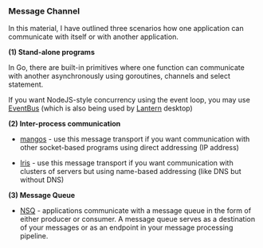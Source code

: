 ### Message Channel

In this material, I have outlined three scenarios how one application can communicate with itself or with another application.

**(1) Stand-alone programs**

In Go, there are built-in primitives where one function can communicate with another asynchronously using goroutines, channels and select statement.

If you want NodeJS-style concurrency using the event loop, you may use [EventBus](https://github.com/asaskevich/EventBus) (which is also being used by [Lantern](https://github.com/getlantern/lantern) desktop)

**(2) Inter-process communication**

- [mangos](https://github.com/go-mangos/mangos) - use this message transport if you want communication with other socket-based programs using direct addressing (IP address)

- [Iris](https://github.com/ibmendoza/project-iris/releases) - use this message transport if you want communication with clusters of servers but using name-based addressing (like DNS but without DNS)

**(3) Message Queue**

- [NSQ](https://nsq.io) - applications communicate with a message queue in the form of either producer or consumer. A message queue serves as a destination of your messages or as an endpoint in your message processing pipeline.

